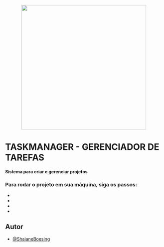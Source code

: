 <p align="center"><a href="https://laravel.com" target="_blank"><img src="https://images2.imgbox.com/d9/33/e8xaZ10l_o.png" width="400"></a></p>

# TASKMANAGER - GERENCIADOR DE TAREFAS
#### Sistema para criar e gerenciar projetos

### Para rodar o projeto em sua máquina, siga os passos: 

-
-
-
-

## Autor

- [@ShaianeBoesing](https://github.com/ShaianeBoesing)


